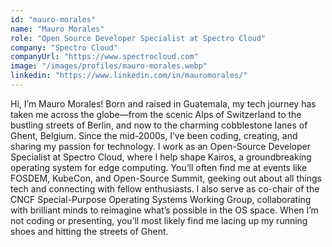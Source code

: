 ```yaml
---
id: "mauro-morales"
name: "Mauro Morales"
role: "Open Source Developer Specialist at Spectro Cloud"
company: "Spectro Cloud"
companyUrl: "https://www.spectrocloud.com"
image: "/images/profiles/mauro-morales.webp"
linkedin: "https://www.linkedin.com/in/mauromorales/"
---
```


Hi, I’m Mauro Morales! Born and raised in Guatemala, my tech journey has taken me across the globe—from the scenic Alps of Switzerland to the bustling streets of Berlin, and now to the charming cobblestone lanes of Ghent, Belgium. Since the mid-2000s, I’ve been coding, creating, and sharing my passion for technology. I work as an Open-Source Developer Specialist at Spectro Cloud, where I help shape Kairos, a groundbreaking operating system for edge computing. You’ll often find me at events like FOSDEM, KubeCon, and Open-Source Summit, geeking out about all things tech and connecting with fellow enthusiasts. I also serve as co-chair of the CNCF Special-Purpose Operating Systems Working Group, collaborating with brilliant minds to reimagine what’s possible in the OS space. When I’m not coding or presenting, you’ll most likely find me lacing up my running shoes and hitting the streets of Ghent.
